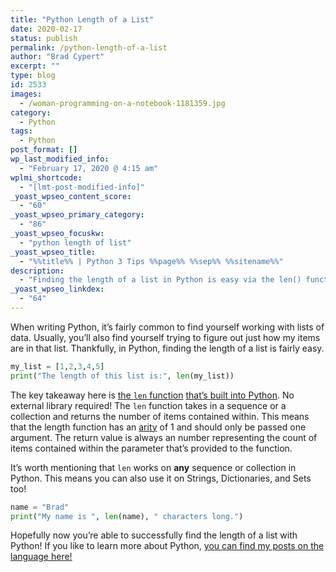 ```yaml
---
title: "Python Length of a List"
date: 2020-02-17
status: publish
permalink: /python-length-of-a-list
author: "Brad Cypert"
excerpt: ""
type: blog
id: 2533
images:
  - /woman-programming-on-a-notebook-1181359.jpg
category:
  - Python
tags:
  - Python
post_format: []
wp_last_modified_info:
  - "February 17, 2020 @ 4:15 am"
wplmi_shortcode:
  - "[lmt-post-modified-info]"
_yoast_wpseo_content_score:
  - "60"
_yoast_wpseo_primary_category:
  - "86"
_yoast_wpseo_focuskw:
  - "python length of list"
_yoast_wpseo_title:
  - "%%title%% | Python 3 Tips %%page%% %%sep%% %%sitename%%"
description:
  - "Finding the length of a list in Python is easy via the len() function. Python's len() function also works on collections and all sequences!"
_yoast_wpseo_linkdex:
  - "64"
---
```


When writing Python, it’s fairly common to find yourself working with lists of data. Usually, you’ll also find yourself trying to figure out just how my items are in that list. Thankfully, in Python, finding the length of a list is fairly easy.

```python
my_list = [1,2,3,4,5]
print("The length of this list is:", len(my_list))
```

The key takeaway here is [the `len` function](https://docs.python.org/3/library/functions.html#len) [that’s built into Python](https://docs.python.org/3/library/functions.html). No external library required! The `len` function takes in a sequence or a collection and returns the number of items contained within. This means that the length function has an [arity](https://en.wikipedia.org/wiki/Arity) of 1 and should only be passed one argument. The return value is always an number representing the count of items contained within the parameter that’s provided to the function.

It’s worth mentioning that `len` works on **any** sequence or collection in
Python. This means you can also use it on Strings, Dictionaries, and Sets too!

```python
name = "Brad"
print("My name is ", len(name), " characters long.")
```

Hopefully now you’re able to successfully find the length of a list with Python! If you like to learn more about Python, [you can find my posts on the language here!](/tags/python)
